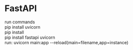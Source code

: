 # FastAPI
run commands  
pip install uvicorn  
pip install  
pip install fastapi uvicorn  
run: uvicorn main:app  --reload(main=filename,app=instance)  

